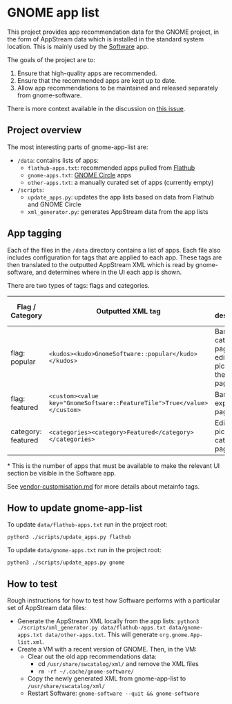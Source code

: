 # GNOME app list

This project provides app recommendation data for the GNOME project, in the
form of AppStream data which is installed in the standard system location. This
is mainly used by the [Software](https://gitlab.gnome.org/GNOME/gnome-software)
app.

The goals of the project are to:

1. Ensure that high-quality apps are recommended.
1. Ensure that the recommended apps are kept up to date.
1. Allow app recommendations to be maintained and released separately from
   gnome-software.

There is more context available in the discussion on
[this issue](https://gitlab.gnome.org/GNOME/gnome-software/-/issues/1982#note_1633421).

## Project overview

The most interesting parts of gnome-app-list are:

* `/data`: contains lists of apps:
  * `flathub-apps.txt`: recommended apps pulled from 
     [Flathub](https://flathub.org)
  * `gnome-apps.txt`: [GNOME Circle](https://gitlab.gnome.org/Teams/Circle/)
     apps
  * `other-apps.txt`: a manually curated set of apps (currently empty) 
* `/scripts`:
  * `update_apps.py`: updates the app lists based on data from Flathub and GNOME
    Circle
  * `xml_generator.py`: generates AppStream data from the app lists

## App tagging

Each of the files in the ``/data`` directory contains a list of apps. Each file
also includes configuration for tags that are applied to each app. These tags
are then translated to the outputted AppStream XML which is read by
gnome-software, and determines where in the UI each app is shown.

There are two types of tags: flags and categories.

| Flag / Category    | Outputted XML tag                                                       | UI destination                                                | Minimum No. Required* |
|--------------------|-------------------------------------------------------------------------|---------------------------------------------------------------|-----------------------|
| flag: popular      | `<kudos><kudo>GnomeSoftware::popular</kudo></kudos>`                    | Banners on category pages, editor's picks on the Explore page | 1, 6 |
| flag: featured     | `<custom><value key="GnomeSoftware::FeatureTile">True</value></custom>` | Banners on explore pages                                      | 5 |
| category: featured | `<categories><category>Featured</category></categories>`                | Editor's picks on category pages                              | 3 |

\* This is the number of apps that must be available to make the relevant UI section be visible in the Software app.

See [vendor-customisation.md](https://gitlab.gnome.org/GNOME/gnome-software/-/blob/main/doc/vendor-customisation.md?ref_type=heads) for more details about metainfo tags.

## How to update gnome-app-list

To update `data/flathub-apps.txt` run in the project root:
```
python3 ./scripts/update_apps.py flathub
```

To update `data/gnome-apps.txt` run in the project root:
```
python3 ./scripts/update_apps.py gnome
```

## How to test

Rough instructions for how to test how Software performs with a particular
set of AppStream data files:

* Generate the AppStream XML locally from the app lists:
  `python3 ./scripts/xml_generator.py data/flathub-apps.txt data/gnome-apps.txt
  data/other-apps.txt`. This will generate `org.gnome.App-list.xml`.
* Create a VM with a recent version of GNOME. Then, in the VM:
  *  Clear out the old app recommendations data:
      * cd `/usr/share/swcatalog/xml/` and remove the XML files
      * `rm -rf ~/.cache/gnome-software/`
  * Copy the newly generated XML from gnome-app-list to
    `/usr/share/swcatalog/xml/`
  * Restart Software: `gnome-software --quit && gnome-software`
